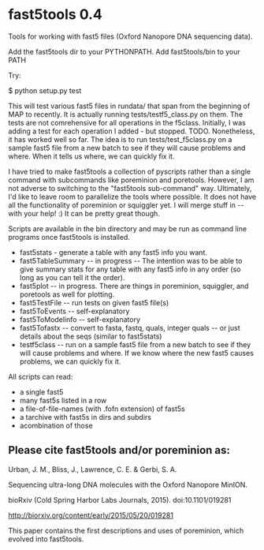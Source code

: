 # fast5tools 0.4
Tools for working with fast5 files (Oxford Nanopore DNA sequencing data).


Add the fast5tools dir to your PYTHONPATH.
Add fast5tools/bin to your PATH

Try:

$ python setup.py test

This will test various fast5 files in rundata/ that span from the beginning of MAP to recently. It is actually running tests/testf5\_class.py on them. 
The tests are not comrehensive for all operations in the f5class. Initially, I was adding a test for each operation I added - but stopped. TODO.
Nonetheless, it has worked well so far. The idea is to run tests/test\_f5class.py on a sample fast5 file from a new batch to see if they will cause problems and where.
When it tells us where, we can quickly fix it.

I have tried to make fast5tools a collection of pyscripts rather than a single command with subcommands like poreminion and poretools.
However, I am not adverse to switching to the "fast5tools sub-command" way. Ultimately, I'd like to leave room to parallelize the tools where possible.
It does not have all the functionality of poreminion or squiggler yet. I will merge stuff in -- with your help! :)
It can be pretty great though. 

Scripts are available in the bin directory and may be run as command line
programs once fast5tools is installed.


- fast5stats - generate a table with any fast5 info you want. 
- fast5TableSummary -- in progress -- The intention was to be able to give summary stats for any table with any fast5 info in any order (so long as you can tell it the order).
- fast5plot -- in progress. There are things in poreminion, squiggler, and poretools as well for plotting.
- fast5TestFile -- run tests on given fast5 file(s)
- fast5ToEvents -- self-explanatory
- fast5ToModelinfo -- self-explanatory
- fast5Tofastx -- convert to fasta, fastq, quals, integer quals -- or just details about the seqs (similar to fast5stats)
- testf5class -- run on a sample fast5 file from a new batch to see if they will cause problems and where. If we know where the new fast5 causes problems, we can quickly fix it.

All scripts can read:
- a single fast5
- many fast5s listed in a row
- a file-of-file-names (with .fofn extension) of fast5s
- a tarchive with fast5s in dirs and subdirs
- acombination of those



Please cite fast5tools and/or poreminion as:
-------------------------------------------
Urban, J. M., Bliss, J., Lawrence, C. E. & Gerbi, S. A. 

Sequencing ultra-long DNA molecules with the Oxford Nanopore MinION. 

bioRxiv (Cold Spring Harbor Labs Journals, 2015). doi:10.1101/019281 

http://biorxiv.org/content/early/2015/05/20/019281

This paper contains the first descriptions and uses of poreminion, which evolved into fast5tools.
